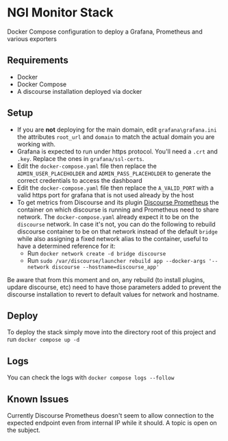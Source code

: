 # NGI Monitor Stack

Docker Compose configuration to deploy a Grafana, Prometheus and various exporters

## Requirements

- Docker
- Docker Compose
- A discourse installation deployed via docker

## Setup

- If you are **not** deploying for the main domain, edit `grafana\grafana.ini` the attributes `root_url` and `domain` to match the actual domain you are working with.
- Grafana is expected to run under https protocol. You'll need a `.crt` and `.key`. Replace the ones in `grafana/ssl-certs`.
- Edit the `docker-compose.yaml` file then replace the `ADMIN_USER_PLACEHOLDER` and `ADMIN_PASS_PLACEHOLDER` to generate the correct credentials to access the dashboard
- Edit the `docker-compose.yaml` file then replace the `A_VALID_PORT` with a valid https port for grafana that is not used already by the host
- To get metrics from Discourse and its plugin [Discourse Prometheus](https://github.com/discourse/discourse-prometheus) the container on which discourse is running and Prometheus need to share network. The `docker-compose.yaml` already expect it to be on the `discourse` network. In case it's not, you can do the following to rebuild discourse container to be on that network instead of the default `bridge` while also assigning a fixed network alias to the container, useful to have a determined reference for it:
  - Run `docker network create -d bridge discourse`
  - Run `sudo /var/discourse/launcher rebuild app --docker-args '--network discourse --hostname=discourse_app'`

Be aware that from this moment and on, any rebuild (to install plugins, updare discourse, etc) need to have those parameters added to prevent the discourse installation to revert to default values for network and hostname.

## Deploy

To deploy the stack simply move into the directory root of this project and run `docker compose up -d`

## Logs

You can check the logs with `docker compose logs --follow`

## Known Issues

Currently Discourse Prometheus doesn't seem to allow connection to the expected endpoint even from internal IP while it should. A topic is open on the subject.
